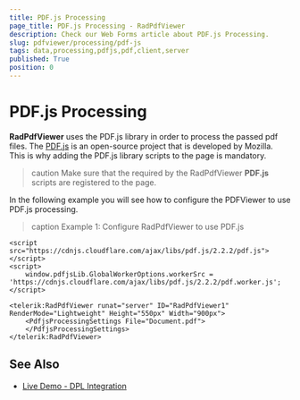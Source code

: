 ```yaml
---
title: PDF.js Processing
page_title: PDF.js Processing - RadPdfViewer
description: Check our Web Forms article about PDF.js Processing.
slug: pdfviewer/processing/pdf-js
tags: data,processing,pdfjs,pdf,client,server
published: True
position: 0
---
```


# PDF.js Processing

**RadPdfViewer** uses the PDF.js library in order to process the passed pdf files. The  [PDF.js](https://mozilla.github.io/pdf.js/) is an open-source project that is developed by Mozilla. This is why adding the PDF.js library scripts to the page is mandatory.

>caution Make sure that the required by the RadPdfViewer **PDF.js** scripts are registered to the page.

In the following example you will see how to configure the PDFViewer to use PDF.js processing.

>caption Example 1: Configure RadPdfViewer to use PDF.js

```ASP.NET
<script src="https://cdnjs.cloudflare.com/ajax/libs/pdf.js/2.2.2/pdf.js"></script>
<script>
    window.pdfjsLib.GlobalWorkerOptions.workerSrc = 'https://cdnjs.cloudflare.com/ajax/libs/pdf.js/2.2.2/pdf.worker.js';
</script>

<telerik:RadPdfViewer runat="server" ID="RadPdfViewer1" RenderMode="Lightweight" Height="550px" Width="900px">
    <PdfjsProcessingSettings File="Document.pdf">
    </PdfjsProcessingSettings>
</telerik:RadPdfViewer>
```

## See Also

* [Live Demo - DPL Integration](https://demos.telerik.com/aspnet-ajax/pdfviewer/applicationscenarios/dplintegration/defaultcs.aspx)





